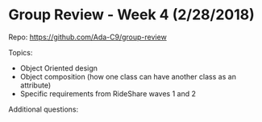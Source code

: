 # Group Review - Week 4 (2/28/2018)

Repo: https://github.com/Ada-C9/group-review

Topics:
* Object Oriented design
* Object composition (how one class can have another class as an attribute)
* Specific requirements from RideShare waves 1 and 2

Additional questions:
